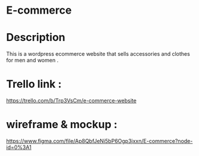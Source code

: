# E-commerce

# Description

This is a wordpress ecommerce website that sells accessories and clothes for men and women .

# Trello link :

https://trello.com/b/Trp3VsCm/e-commerce-website

# wireframe & mockup :

https://www.figma.com/file/Ap8QbfJeNi5bP6Ogp3jxxn/E-commerce?node-id=0%3A1
